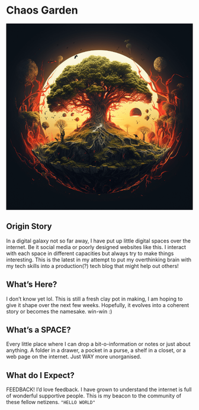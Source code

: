 # Chaos Garden

<!-- WARNING: THIS FILE WAS AUTOGENERATED! DO NOT EDIT! -->

<img src="banner.png" class="p-1 border rounded shadow-sm"
data-fig-align="center" width="800" alt="chaos garden" />

## Origin Story

In a digital galaxy not so far away, I have put up little digital spaces
over the internet. Be it social media or poorly designed websites like
this. I interact with each space in different capacities but always try
to make things interesting. This is the latest in my attempt to put my
overthinking brain with my tech skills into a production(?) tech blog
that might help out others!

## What’s Here?

I don’t know yet lol. This is still a fresh clay pot in making, I am
hoping to give it shape over the next few weeks. Hopefully, it evolves
into a coherent story or becomes the namesake. win-win :)

## What’s a SPACE?

Every little place where I can drop a bit-o-information or notes or just
about anything. A folder in a drawer, a pocket in a purse, a shelf in a
closet, or a web page on the internet. Just WAY more unorganised.

## What do I Expect?

FEEDBACK! I’d love feedback. I have grown to understand the internet is
full of wonderful supportive people. This is my beacon to the community
of these fellow netizens. `"HELLO WORLD"`
